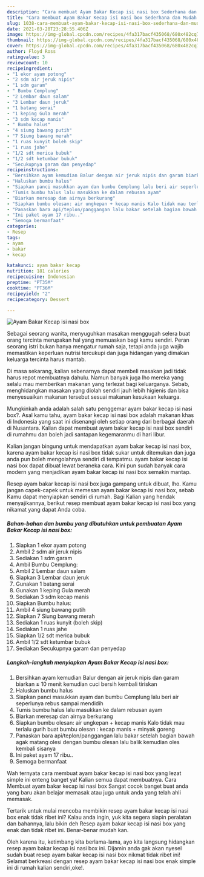 ```yaml
---
description: "Cara membuat Ayam Bakar Kecap isi nasi box Sederhana dan Mudah Dibuat"
title: "Cara membuat Ayam Bakar Kecap isi nasi box Sederhana dan Mudah Dibuat"
slug: 1038-cara-membuat-ayam-bakar-kecap-isi-nasi-box-sederhana-dan-mudah-dibuat
date: 2021-03-28T23:28:55.406Z
image: https://img-global.cpcdn.com/recipes/4fa317bacf435068/680x482cq70/ayam-bakar-kecap-isi-nasi-box-foto-resep-utama.jpg
thumbnail: https://img-global.cpcdn.com/recipes/4fa317bacf435068/680x482cq70/ayam-bakar-kecap-isi-nasi-box-foto-resep-utama.jpg
cover: https://img-global.cpcdn.com/recipes/4fa317bacf435068/680x482cq70/ayam-bakar-kecap-isi-nasi-box-foto-resep-utama.jpg
author: Floyd Ross
ratingvalue: 3
reviewcount: 10
recipeingredient:
- "1 ekor ayam potong"
- "2 sdm air jeruk nipis"
- "1 sdm garam"
- " Bumbu Cemplung"
- "2 Lembar daun salam"
- "3 Lembar daun jeruk"
- "1 batang serai"
- "1 keping Gula merah"
- "3 sdm kecap manis"
- " Bumbu halus"
- "4 siung bawang putih"
- "7 Siung bawang merah"
- "1 ruas kunyit boleh skip"
- "1 ruas jahe"
- "1/2 sdt merica bubuk"
- "1/2 sdt ketumbar bubuk"
- "Secukupnya garam dan penyedap"
recipeinstructions:
- "Bersihkan ayam kemudian Balur dengan air jeruk nipis dan garam biarkan ± 10 menit kemudian cuci bersih kembali tiriskan"
- "Haluskan bumbu halus"
- "Siapkan panci masukkan ayam dan bumbu Cemplung lalu beri air seperlunya rebus sampai mendidih"
- "Tumis bumbu halus lalu masukkan ke dalam rebusan ayam"
- "Biarkan meresap dan airnya berkurang"
- "Siapkan bumbu olesan: air ungkepan + kecap manis Kalo tidak mau terlalu gurih buat bumbu olesan : kecap manis + minyak goreng"
- "Panaskan bara api/teplon/panggangan lalu bakar setelah bagian bawah agak matang olesi dengan bumbu olesan lalu balik kemudian oles kembali sisanya"
- "Ini paket ayam 17 ribu.."
- "Semoga bermanfaat"
categories:
- Resep
tags:
- ayam
- bakar
- kecap

katakunci: ayam bakar kecap 
nutrition: 181 calories
recipecuisine: Indonesian
preptime: "PT35M"
cooktime: "PT36M"
recipeyield: "2"
recipecategory: Dessert

---
```



![Ayam Bakar Kecap isi nasi box](https://img-global.cpcdn.com/recipes/4fa317bacf435068/680x482cq70/ayam-bakar-kecap-isi-nasi-box-foto-resep-utama.jpg)

Sebagai seorang wanita, menyuguhkan masakan menggugah selera buat orang tercinta merupakan hal yang memuaskan bagi kamu sendiri. Peran seorang istri bukan hanya mengatur rumah saja, tetapi anda juga wajib memastikan keperluan nutrisi tercukupi dan juga hidangan yang dimakan keluarga tercinta harus mantab.

Di masa  sekarang, kalian sebenarnya dapat membeli masakan jadi tidak harus repot membuatnya dahulu. Namun banyak juga lho mereka yang selalu mau memberikan makanan yang terlezat bagi keluarganya. Sebab, menghidangkan masakan yang diolah sendiri jauh lebih higienis dan bisa menyesuaikan makanan tersebut sesuai makanan kesukaan keluarga. 



Mungkinkah anda adalah salah satu penggemar ayam bakar kecap isi nasi box?. Asal kamu tahu, ayam bakar kecap isi nasi box adalah makanan khas di Indonesia yang saat ini disenangi oleh setiap orang dari berbagai daerah di Nusantara. Kalian dapat membuat ayam bakar kecap isi nasi box sendiri di rumahmu dan boleh jadi santapan kegemaranmu di hari libur.

Kalian jangan bingung untuk mendapatkan ayam bakar kecap isi nasi box, karena ayam bakar kecap isi nasi box tidak sukar untuk ditemukan dan juga anda pun boleh mengolahnya sendiri di tempatmu. ayam bakar kecap isi nasi box dapat dibuat lewat beraneka cara. Kini pun sudah banyak cara modern yang menjadikan ayam bakar kecap isi nasi box semakin mantap.

Resep ayam bakar kecap isi nasi box juga gampang untuk dibuat, lho. Kamu jangan capek-capek untuk memesan ayam bakar kecap isi nasi box, sebab Kamu dapat menyiapkan sendiri di rumah. Bagi Kalian yang hendak menyajikannya, berikut resep membuat ayam bakar kecap isi nasi box yang nikamat yang dapat Anda coba.

<!--inarticleads1-->

##### Bahan-bahan dan bumbu yang dibutuhkan untuk pembuatan Ayam Bakar Kecap isi nasi box:

1. Siapkan 1 ekor ayam potong
1. Ambil 2 sdm air jeruk nipis
1. Sediakan 1 sdm garam
1. Ambil  Bumbu Cemplung:
1. Ambil 2 Lembar daun salam
1. Siapkan 3 Lembar daun jeruk
1. Gunakan 1 batang serai
1. Gunakan 1 keping Gula merah
1. Sediakan 3 sdm kecap manis
1. Siapkan  Bumbu halus:
1. Ambil 4 siung bawang putih
1. Siapkan 7 Siung bawang merah
1. Sediakan 1 ruas kunyit (boleh skip)
1. Sediakan 1 ruas jahe
1. Siapkan 1/2 sdt merica bubuk
1. Ambil 1/2 sdt ketumbar bubuk
1. Sediakan Secukupnya garam dan penyedap




<!--inarticleads2-->

##### Langkah-langkah menyiapkan Ayam Bakar Kecap isi nasi box:

1. Bersihkan ayam kemudian Balur dengan air jeruk nipis dan garam biarkan ± 10 menit kemudian cuci bersih kembali tiriskan
1. Haluskan bumbu halus
1. Siapkan panci masukkan ayam dan bumbu Cemplung lalu beri air seperlunya rebus sampai mendidih
1. Tumis bumbu halus lalu masukkan ke dalam rebusan ayam
1. Biarkan meresap dan airnya berkurang
1. Siapkan bumbu olesan: air ungkepan + kecap manis Kalo tidak mau terlalu gurih buat bumbu olesan : kecap manis + minyak goreng
1. Panaskan bara api/teplon/panggangan lalu bakar setelah bagian bawah agak matang olesi dengan bumbu olesan lalu balik kemudian oles kembali sisanya
1. Ini paket ayam 17 ribu..
1. Semoga bermanfaat




Wah ternyata cara membuat ayam bakar kecap isi nasi box yang lezat simple ini enteng banget ya! Kalian semua dapat membuatnya. Cara Membuat ayam bakar kecap isi nasi box Sangat cocok banget buat anda yang baru akan belajar memasak atau juga untuk anda yang telah ahli memasak.

Tertarik untuk mulai mencoba membikin resep ayam bakar kecap isi nasi box enak tidak ribet ini? Kalau anda ingin, yuk kita segera siapin peralatan dan bahannya, lalu bikin deh Resep ayam bakar kecap isi nasi box yang enak dan tidak ribet ini. Benar-benar mudah kan. 

Oleh karena itu, ketimbang kita berlama-lama, ayo kita langsung hidangkan resep ayam bakar kecap isi nasi box ini. Dijamin anda gak akan nyesel sudah buat resep ayam bakar kecap isi nasi box nikmat tidak ribet ini! Selamat berkreasi dengan resep ayam bakar kecap isi nasi box enak simple ini di rumah kalian sendiri,oke!.

